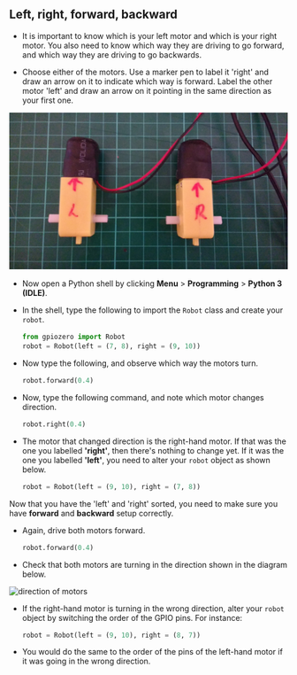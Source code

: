 ## Left, right, forward, backward

- It is important to know which is your left motor and which is your right motor. You also need to know which way they are driving to go forward, and which way they are driving to go backwards.

- Choose either of the motors. Use a marker pen to label it 'right' and draw an arrow on it to indicate which way is forward. Label the other motor 'left' and draw an arrow on it pointing in the same direction as your first one.

![labelled motors](images/motors_labelled.jpg)

- Now open a Python shell by clicking **Menu** > **Programming** > **Python 3 (IDLE)**.

- In the shell, type the following to import the `Robot` class and create your `robot`.

	```python
	from gpiozero import Robot
	robot = Robot(left = (7, 8), right = (9, 10))
	```
- Now type the following, and observe which way the motors turn.

	```python
	robot.forward(0.4)
	```

- Now, type the following command, and note which motor changes direction.

	```python
	robot.right(0.4)
	```
- The motor that changed direction is the right-hand motor. If that was the one you labelled **'right'**, then there's nothing to change yet. If it was the one you labelled **'left'**, you need to alter your `robot` object as shown below.

	```python
	robot = Robot(left = (9, 10), right = (7, 8))
	```

Now that you have the 'left' and 'right' sorted, you need to make sure you have **forward** and **backward** setup correctly.

- Again, drive both motors forward.

	```python
	robot.forward(0.4)
	```

- Check that both motors are turning in the direction shown in the diagram below.

![direction of motors](images/motor_direction.png)

- If the right-hand motor is turning in the wrong direction, alter your `robot` object by switching the order of the GPIO pins. For instance:

	```python
	robot = Robot(left = (9, 10), right = (8, 7))
	```

- You would do the same to the order of the pins of the left-hand motor if it was going in the wrong direction.
